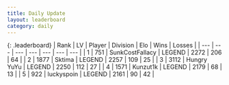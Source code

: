 ```yaml
---
title: Daily Update
layout: leaderboard
category: daily
---
```


{: .leaderboard}
| Rank | LV | Player | Division | Elo | Wins | Losses |
| --- | --- | --- | --- | --- | --- | --- |
| <span data-change="1">1</span> | 751 | <span title="ID: 402846">SunkCostFallacy</span> | LEGEND | <span data-change="26">2272</span> | <span data-change="23">206</span> | <span data-change="3">64</span> |
| <span data-change="1">2</span> | 1877 | <span title="ID: 353063">Sktima</span> | LEGEND | <span data-change="35">2257</span> | <span data-change="13">109</span> | <span data-change="1">25</span> |
| <span data-change="-2">3</span> | 3112 | <span title="ID: 164871">Hungry YuYu</span> | LEGEND | <span data-change="0">2250</span> | <span data-change="0">112</span> | <span data-change="0">27</span> |
| <span data-change="0">4</span> | 1571 | <span title="ID: 392407">Kunzut1k</span> | LEGEND | <span data-change="18">2179</span> | <span data-change="6">68</span> | <span data-change="2">13</span> |
| <span data-change="0">5</span> | 922 | <span title="ID: 512212">luckyspoin</span> | LEGEND | <span data-change="9">2161</span> | <span data-change="3">90</span> | <span data-change="1">42</span> |